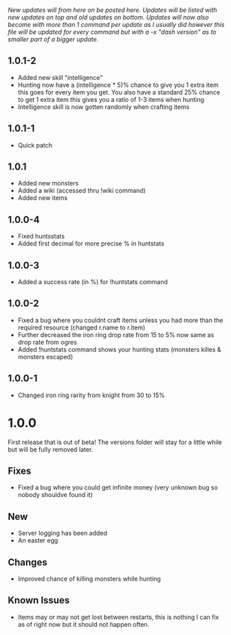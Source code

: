 _New updates will from here on be posted here. Updates will be listed with new updates on top and old updates on bottom. Updates will now also become with more than 1 command per update as I usually did however this file will be updated for every command but with a -x "dash version" as to smaller part of a bigger update._

## 1.0.1-2
* Added new skill "intelligence"
* Hunting now have a (intelligence * 5)% chance to give you 1 extra item this goes for every item you get. You also have a standard 25% chance to get 1 extra item this gives you a ratio of 1-3 items when hunting
* Intelligence skill is now gotten randomly when crafting items
## 1.0.1-1
* Quick patch
## 1.0.1
* Added new monsters
* Added a wiki (accessed thru !wiki command)
* Added new items
## 1.0.0-4
* Fixed huntsstats
* Added first decimal for more precise % in huntstats
## 1.0.0-3
* Added a success rate (in %) for !huntstats command
## 1.0.0-2
* Fixed a bug where you couldnt craft items unless you had more than the required resource (changed r.name to r.item)
* Further decreased the iron ring drop rate from 15 to 5% now same as drop rate from ogres
* Added !huntstats command shows your hunting stats (monsters killes & monsters escaped)
## 1.0.0-1
* Changed iron ring rarity from knight from 30 to 15%
# 1.0.0
First release that is out of beta!
The versions folder will stay for a little while but will be fully removed later.
## Fixes
* Fixed a bug where you could get infinite money (very unknown bug so nobody shouldve found it)
## New
* Server logging has been added
* An easter egg
## Changes
* Improved chance of killing monsters while hunting
## Known Issues
* Items may or may not get lost between restarts, this is nothing I can fix as of right now but it should not happen often.